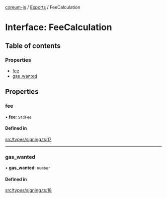 [coreum-js](../README.md) / [Exports](../modules.md) / FeeCalculation

# Interface: FeeCalculation

## Table of contents

### Properties

- [fee](FeeCalculation.md#fee)
- [gas\_wanted](FeeCalculation.md#gas_wanted)

## Properties

### fee

• **fee**: `StdFee`

#### Defined in

[src/types/signing.ts:17](https://github.com/PulsaraIO/coreum-js/blob/63824e3/src/types/signing.ts#L17)

___

### gas\_wanted

• **gas\_wanted**: `number`

#### Defined in

[src/types/signing.ts:18](https://github.com/PulsaraIO/coreum-js/blob/63824e3/src/types/signing.ts#L18)
